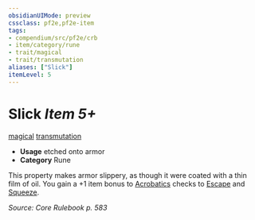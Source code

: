 ```yaml
---
obsidianUIMode: preview
cssclass: pf2e,pf2e-item
tags:
- compendium/src/pf2e/crb
- item/category/rune
- trait/magical
- trait/transmutation
aliases: ["Slick"]
itemLevel: 5
---
```

# Slick *Item 5+*  
[magical](../../../rules/traits/magical.md)  [transmutation](../../../rules/traits/transmutation.md)  

- **Usage** etched onto armor
- **Category** Rune

This property makes armor slippery, as though it were coated with a thin film of oil. You gain a +1 item bonus to [Acrobatics](../../skills.md#Acrobatics) checks to [Escape](../../../rules/actions/escape.md) and [Squeeze](../../../rules/actions/squeeze.md).

*Source: Core Rulebook p. 583*